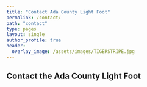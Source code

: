 ```yaml
---
title: "Contact Ada County Light Foot"
permalink: /contact/
path: "contact"
type: pages
layout: single
author_profile: true
header:
  overlay_image: /assets/images/TIGERSTRIPE.jpg
---
```


## Contact the Ada County Light Foot

<!-- MailerLite Universal -->
<script>
(function(m,a,i,l,e,r){ m['MailerLiteObject']=e;function f(){
var c={ a:arguments,q:[]};var r=this.push(c);return "number"!=typeof r?r:f.bind(c.q);}
f.q=f.q||[];m[e]=m[e]||f.bind(f.q);m[e].q=m[e].q||f.q;r=a.createElement(i);
var _=a.getElementsByTagName(i)[0];r.async=1;r.src=l+'?v'+(~~(new Date().getTime()/1000000));
_.parentNode.insertBefore(r,_);})(window, document, 'script', 'https://static.mailerlite.com/js/universal.js', 'ml');

var ml_account = ml('accounts', '3585533', 'b8a4t0g3v3', 'load');
</script>
<!-- End MailerLite Universal -->

<div class="ml-form-embed"
  data-account="3585533:b8a4t0g3v3"
  data-form="5259665:a8q0l2">
</div>